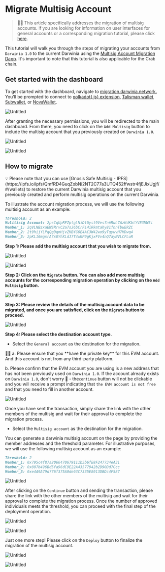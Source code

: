 # Migrate Multisig Account

> 🙋‍♂️ This article specifically addresses the migration of multisig accounts. If you are looking for information on user interfaces for general accounts or a corresponding migration tutorial, please click [here](https://www.notion.so/Migrate-Generate-Account-66167771afba4768b6878907eb4e86bd?pvs=21).


This tutorial will walk you through the steps of migrating your accounts from `Darwinia 1.0` to the current Darwinia using the [Multisig Account Migration Dapp](https://migration.darwinia.network/#/multisig-home?network=Darwinia). It's important to note that this tutorial is also applicable for the Crab chain.

## Get started with the dashboard

To get started with the dashboard, navigate to [migration.darwinia.network.](https://migration.darwinia.network/#/multisig-home?network=Darwinia) You’ll be prompted to connect to [polkadot{.js} extension](https://polkadot.js.org/extension/), [Talisman wallet](https://www.talisman.xyz/), [Subwallet](https://subwallet.app/), or [NovaWallet](https://novawallet.io/).

![Untitled](Migrate%20Multisig%20Account%202309e46d50d6419ba4c18f58bea890d9/Untitled.png)

After granting the necessary permissions, you will be redirected to the main dashboard. From there, you need to click on the `Add Multisig` button to include the multisig account that you previously created on `Darwinia 1.0`.

![Untitled](Migrate%20Multisig%20Account%202309e46d50d6419ba4c18f58bea890d9/Untitled%201.png)

![Untitled](Migrate%20Multisig%20Account%202309e46d50d6419ba4c18f58bea890d9/Untitled%202.png)

## How to migrate

<aside>
💡 Please note that you can use [Gnosis Safe Multisig - IPFS](https://ipfs.io/ipfs/QmfRD4GuqZobNi2NT2C77a3UTQ452ffwstr4fjEJixUgjf/#/wallets) to restore the current Darwinia multisig account that you previously created and perform multisig operations on the current Darwinia.

</aside>

To illustrate the account migration process, we will use the following multisig account as an example:

```markdown
Threshold: 2
Mulitisig Account: 2psCqUpRFZptgLNiDtUyst9Ves7nWRwL7AzKdKbtYVE3MW5i
Member_1: 2qVLNBzxaEWSRrvC2a7sJ6bCrFi4iRkmtahy81fnnTbwERZC
Member_2: 2t9hijYLPqQgDqmHjvZKBYG6E4AC3W42wo9yTqywvH7MDwq4
Member_3: 2pKL16mgxrA7x8YhXLdJ7T4wKP9gKjxFVv4nQ7ayNVLCFLuR
```

**Step 1: Please add the multisig account that you wish to migrate from.**

![Untitled](Migrate%20Multisig%20Account%202309e46d50d6419ba4c18f58bea890d9/Untitled%203.png)

![Untitled](Migrate%20Multisig%20Account%202309e46d50d6419ba4c18f58bea890d9/Untitled%204.png)

**Step 2: Click on the `Migrate` button. You can also add more multisig accounts for the corresponding migration operation by clicking on the `Add Multisig` button.**

![Untitled](Migrate%20Multisig%20Account%202309e46d50d6419ba4c18f58bea890d9/Untitled%205.png)

**Step 3: Please review the details of the multisig account data to be migrated, and once you are satisfied, click on the `Migrate` button to proceed.**

![Untitled](Migrate%20Multisig%20Account%202309e46d50d6419ba4c18f58bea890d9/Untitled%206.png)

**Step 4: Please select the destination account type.**

- Select the `General account` as the destination for the migration.

<aside>
🙋‍♂️ a. Please ensure that you **have the private key** for this EVM account. And this account is not from any third-party platform.

b. Please confirm that the EVM account you are using is a new address that has not been previously used on `Darwinia 1.0`. If the account already exists on `Darwinia 1.0`, don't worry 🤗 - the`continue` button will not be clickable and you will receive a prompt indicating that `the EVM account is not free` and that you need to fill in another account.

![Untitled](Migrate%20Multisig%20Account%202309e46d50d6419ba4c18f58bea890d9/Untitled%207.png)

</aside>

Once you have sent the transaction, simply share the link with the other members of the multisig and wait for their approval to complete the migration process.

- Select the `Multisig account` as the destination for the migration.

You can generate a darwinia multisig account on the page by providing the member addresses and the threshold parameter. For illustrative purposes, we will use the following multisig account as an example:

```markdown
Threshold: 2
Member_1: 0x795c4f87a2066470679111b5b6fE8F247734eA31
Member_2: 0x807b496Bd5fa96dC9E22A43577942b2D90Dd7Ccc
Member_3: 0xe4A9A79d776f375A0de93C7335E8013DBDc4F587
```

![Untitled](Migrate%20Multisig%20Account%202309e46d50d6419ba4c18f58bea890d9/Untitled%208.png)

After clicking on the `Continue` button and sending the transaction, please share the link with the other members of the multisig and wait for their approval to complete the migration process. Once the number of approved individuals meets the threshold, you can proceed with the final step of the deployment operation.

![Untitled](Migrate%20Multisig%20Account%202309e46d50d6419ba4c18f58bea890d9/Untitled%209.png)

![Untitled](Migrate%20Multisig%20Account%202309e46d50d6419ba4c18f58bea890d9/Untitled%2010.png)

Just one more step! Please click on the `Deploy` button to finalize the migration of the multisig account.

![Untitled](Migrate%20Multisig%20Account%202309e46d50d6419ba4c18f58bea890d9/Untitled%2011.png)

![Untitled](Migrate%20Multisig%20Account%202309e46d50d6419ba4c18f58bea890d9/Untitled%2012.png)
